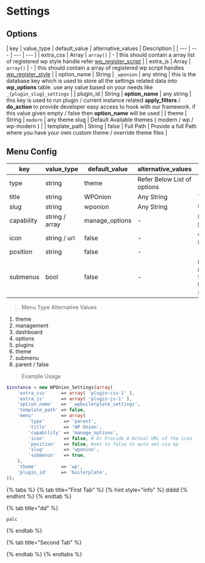 # Settings

## Options

| key | value\_type | default\_value | alternative\_values | Description |
| --- | --- | --- | --- |
| extra\_css | Array | `array()` | - | this should contain a array list of registered wp style handle refer [wp\_register\_script](https://developer.wordpress.org/reference/functions/wp_register_script/) |
| extra\_js | Array | `array()` | - | this should contain a array of registered wp script handles [wp\_register\_style](https://developer.wordpress.org/reference/functions/wp_register_style/) |
| option\_name | String | `_wponion` | any string | this is the database key which is used to store all the settings related data into **wp\_options** table. use any value based on your needs like `_{plugin_slug}_settings` |
| plugin\_id | String | **option\_name** | any string | this key is used to run plugin / current instance related **apply\_filters** / **do\_action** to provide developer easy access to hook with our framework. if this value given empty / false then **option\_name**  will be used |
| theme | String | `modern` | any theme slug | Default Available themes \( modern / wp / wp-modern \) |
| template\_path | String | false | Full Path | Provide a full Path where you have your own custom theme / override theme files |

## Menu Config

| key | value\_type | default\_value | alternative\_values | Description |
| --- | --- | --- | --- | --- |
| type | string | theme | Refer Below List of options |  |
| title | string | WPOnion | Any String | Title of For the menu |
| slug | string | wponion | Any String | Url slug for the menu |
| capability | string / array | manage\_options | - | Refer [WP Roles\_and\_Capabilities](https://codex.wordpress.org/Roles_and_Capabilities) |
| icon | string / url | false | - | custom icon for the menu in wp-admin |
| position | string | false | - | - |
| submenus | bool | false | - | if set to true and the menu type is parent / false then it will add all the first level pages as submenu in wp-admin |

> Menu Type Alternative Values

1. theme
2. management
3. dashboard
4. options
5. plugins
6. theme
7. submenu
8. parent / false 

> Example Usage

```php
$instance = new WPOnion_Settings(array(
    'extra_css'     => array( 'plugin-css-1' ),
    'extra_js'      => array( 'plugin-js-1' ),
    'option_name'   => '_wpboilerplate_settings',
    'template_path' => false,
    'menu'          => array(
        'type'       => 'parent',
        'title'      => 'WP Onion',
        'capability' => 'manage_options',
        'icon'       => false, # Or Provide A Actual URL of the icon
        'position'   => false, #set to false to auto set via wp
        'slug'       => 'wponion',
        'submenus'   => true,
    ),
    'theme'         => 'wp',
    'plugin_id'     => 'boilerplate',
));
```

{% tabs %}
{% tab title="First Tab" %}
{% hint style="info" %}
dddd
{% endhint %}
{% endtab %}

{% tab title="dd" %}
```text
palc
```
{% endtab %}

{% tab title="Second Tab" %}

{% endtab %}
{% endtabs %}



